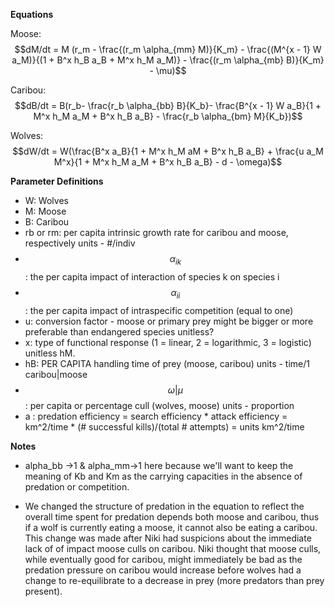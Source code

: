 **Equations**

Moose:
$$dM/dt = M (r_m - \frac{(r_m \alpha_{mm} M)}{K_m} - \frac{(M^{x - 1} W a_M)}{(1 + B^x h_B a_B + M^x h_M a_M)} - \frac{(r_m \alpha_{mb} B)}{K_m} - \mu)$$

Caribou:
$$dB/dt = B(r_b- \frac{r_b \alpha_{bb} B}{K_b}- \frac{B^{x - 1} W a_B}{1 + M^x h_M a_M + B^x h_B a_B} - \frac{r_b \alpha_{bm}  M}{K_b})$$

Wolves:
$$dW/dt = W(\frac{B^x a_B}{1 + M^x h_M aM + B^x h_B a_B} + \frac{u a_M M^x}{1 + M^x h_M a_M + B^x h_B a_B} - d - \omega)$$

**Parameter Definitions**

+ W: Wolves
+ M: Moose 
+ B: Caribou
+ rb or rm: per capita intrinsic growth rate for caribou and moose, respectively units - #/indiv
+ $$\alpha_{ik}$$: the per capita impact of interaction of species k on species i  
+ $$\alpha_{ii}$$: the per capita impact of intraspecific competition (equal to one)
+ u: conversion factor - moose or primary prey might be bigger or more preferable than endangered species unitless?
+ x: type of functional response (1 = linear, 2 = logarithmic, 3 = logistic)  unitless
hM.
+ hB: PER CAPITA handling time of prey (moose, caribou) units - time/1 caribou|moose
+ $$\omega | \mu$$: per capita or percentage cull (wolves, moose) units - proportion
+ a :  predation efficiency = search efficiency * attack efficiency = km^2/time * (# successful kills)/(total # attempts) = units  km^2/time

**Notes**

+ alpha_bb ->1 & alpha_mm->1 here because we'll want to keep the meaning of Kb and Km as the carrying capacities in the absence of predation or competition.

+ We changed the structure of predation in the equation to reflect the overall time spent for predation depends both moose and caribou, thus if a wolf is currently eating a moose,  it cannot also be eating a caribou. This change was made after Niki had suspicions about the immediate lack of of impact moose culls on caribou. Niki thought that moose culls, while eventually good for caribou, might immediately be bad as the predation pressure on caribou would increase before wolves had a change to re-equilibrate to a decrease in prey (more predators than prey present).

